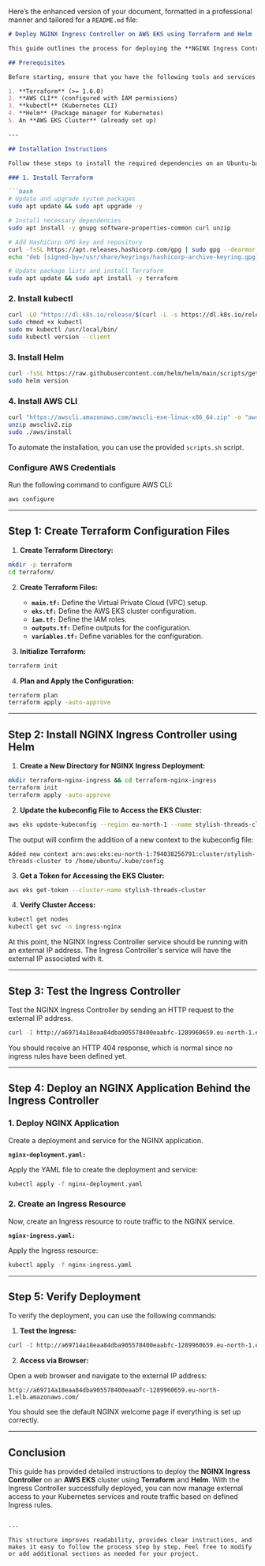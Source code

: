 Here’s the enhanced version of your document, formatted in a professional manner and tailored for a `README.md` file:

```markdown
# Deploy NGINX Ingress Controller on AWS EKS using Terraform and Helm

This guide outlines the process for deploying the **NGINX Ingress Controller** on an **AWS EKS** cluster using **Terraform** and **Helm**. The NGINX Ingress Controller manages external access to services within the Kubernetes cluster, routing traffic to the appropriate services based on defined rules.

## Prerequisites

Before starting, ensure that you have the following tools and services installed:

1. **Terraform** (>= 1.6.0)
2. **AWS CLI** (configured with IAM permissions)
3. **kubectl** (Kubernetes CLI)
4. **Helm** (Package manager for Kubernetes)
5. An **AWS EKS Cluster** (already set up)

---

## Installation Instructions

Follow these steps to install the required dependencies on an Ubuntu-based system.

### 1. Install Terraform

```bash
# Update and upgrade system packages
sudo apt update && sudo apt upgrade -y

# Install necessary dependencies
sudo apt install -y gnupg software-properties-common curl unzip

# Add HashiCorp GPG key and repository
curl -fsSL https://apt.releases.hashicorp.com/gpg | sudo gpg --dearmor -o /usr/share/keyrings/hashicorp-archive-keyring.gpg
echo "deb [signed-by=/usr/share/keyrings/hashicorp-archive-keyring.gpg] https://apt.releases.hashicorp.com $(lsb_release -cs) main" | sudo tee /etc/apt/sources.list.d/hashicorp.list

# Update package lists and install Terraform
sudo apt update && sudo apt install -y terraform
```

### 2. Install kubectl

```bash
curl -LO "https://dl.k8s.io/release/$(curl -L -s https://dl.k8s.io/release/stable.txt)/bin/linux/amd64/kubectl"
sudo chmod +x kubectl
sudo mv kubectl /usr/local/bin/
sudo kubectl version --client
```

### 3. Install Helm

```bash
curl -fsSL https://raw.githubusercontent.com/helm/helm/main/scripts/get-helm-3 | bash
sudo helm version
```

### 4. Install AWS CLI

```bash
curl "https://awscli.amazonaws.com/awscli-exe-linux-x86_64.zip" -o "awscliv2.zip"
unzip awscliv2.zip
sudo ./aws/install
```

To automate the installation, you can use the provided `scripts.sh` script.

### Configure AWS Credentials

Run the following command to configure AWS CLI:

```bash
aws configure
```

---

## Step 1: Create Terraform Configuration Files

1. **Create Terraform Directory:**

```bash
mkdir -p terraform
cd terraform/
```

2. **Create Terraform Files:**
   - **`main.tf:`** Define the Virtual Private Cloud (VPC) setup.
   - **`eks.tf:`** Define the AWS EKS cluster configuration.
   - **`iam.tf:`** Define the IAM roles.
   - **`outputs.tf:`** Define outputs for the configuration.
   - **`variables.tf:`** Define variables for the configuration.

3. **Initialize Terraform:**

```bash
terraform init
```

4. **Plan and Apply the Configuration:**

```bash
terraform plan
terraform apply -auto-approve
```

---

## Step 2: Install NGINX Ingress Controller using Helm

1. **Create a New Directory for NGINX Ingress Deployment:**

```bash
mkdir terraform-nginx-ingress && cd terraform-nginx-ingress
terraform init
terraform apply -auto-approve
```

2. **Update the kubeconfig File to Access the EKS Cluster:**

```bash
aws eks update-kubeconfig --region eu-north-1 --name stylish-threads-cluster
```

The output will confirm the addition of a new context to the kubeconfig file:

```
Added new context arn:aws:eks:eu-north-1:794038256791:cluster/stylish-threads-cluster to /home/ubuntu/.kube/config
```

3. **Get a Token for Accessing the EKS Cluster:**

```bash
aws eks get-token --cluster-name stylish-threads-cluster
```

4. **Verify Cluster Access:**

```bash
kubectl get nodes
kubectl get svc -n ingress-nginx
```

At this point, the NGINX Ingress Controller service should be running with an external IP address. The Ingress Controller's service will have the external IP associated with it.

---

## Step 3: Test the Ingress Controller

Test the NGINX Ingress Controller by sending an HTTP request to the external IP address.

```bash
curl -I http://a69714a18eaa84dba905578400eaabfc-1289960659.eu-north-1.elb.amazonaws.com
```

You should receive an HTTP 404 response, which is normal since no ingress rules have been defined yet.

---

## Step 4: Deploy an NGINX Application Behind the Ingress Controller

### 1. Deploy NGINX Application

Create a deployment and service for the NGINX application.

**`nginx-deployment.yaml:`**

Apply the YAML file to create the deployment and service:

```bash
kubectl apply -f nginx-deployment.yaml
```

### 2. Create an Ingress Resource

Now, create an Ingress resource to route traffic to the NGINX service.

**`nginx-ingress.yaml:`**

Apply the Ingress resource:

```bash
kubectl apply -f nginx-ingress.yaml
```

---

## Step 5: Verify Deployment

To verify the deployment, you can use the following commands:

1. **Test the Ingress:**

```bash
curl -I http://a69714a18eaa84dba905578400eaabfc-1289960659.eu-north-1.elb.amazonaws.com/
```

2. **Access via Browser:**

Open a web browser and navigate to the external IP address:

```
http://a69714a18eaa84dba905578400eaabfc-1289960659.eu-north-1.elb.amazonaws.com/
```

You should see the default NGINX welcome page if everything is set up correctly.

---

## Conclusion

This guide has provided detailed instructions to deploy the **NGINX Ingress Controller** on an **AWS EKS** cluster using **Terraform** and **Helm**. With the Ingress Controller successfully deployed, you can now manage external access to your Kubernetes services and route traffic based on defined Ingress rules.
```

---

This structure improves readability, provides clear instructions, and makes it easy to follow the process step by step. Feel free to modify or add additional sections as needed for your project.